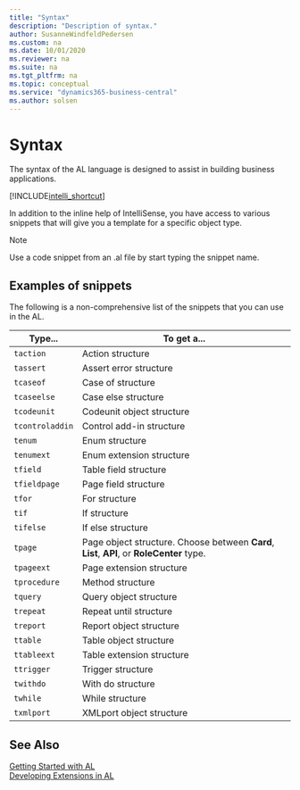 ```yaml
---
title: "Syntax"
description: "Description of syntax."
author: SusanneWindfeldPedersen
ms.custom: na
ms.date: 10/01/2020
ms.reviewer: na
ms.suite: na
ms.tgt_pltfrm: na
ms.topic: conceptual
ms.service: "dynamics365-business-central"
ms.author: solsen
---
```


# Syntax

The syntax of the AL language is designed to assist in building business applications.

[!INCLUDE[intelli_shortcut](includes/intelli_shortcut.md)]

In addition to the inline help of IntelliSense, you have access to various snippets that will give you a template for a specific object type. 

> [!NOTE]  
> Use a code snippet from an .al file by start typing the snippet name.

## <a name="ExamplesOfSnippets"></a> Examples of snippets

The following is a non-comprehensive list of the snippets that you can use in the AL.

|Type... | To get a... |
|--------|-------------|
|`taction`|Action structure|
|`tassert`| Assert error structure|
|`tcaseof`| Case of structure|
|`tcaseelse`| Case else structure|
|`tcodeunit`| Codeunit object structure|
|`tcontroladdin`| Control add-in structure|
|`tenum`|Enum structure|
|`tenumext`|Enum extension structure|
|`tfield`| Table field structure|
|`tfieldpage`| Page field structure|
|`tfor`| For structure|
|`tif`| If structure|
|`tifelse`| If else structure|
|`tpage`| Page object structure. Choose between **Card**, **List**, **API**, or **RoleCenter** type. |
|`tpageext`| Page extension structure|
|`tprocedure`| Method structure |
|`tquery`| Query object structure | 
|`trepeat`| Repeat until structure|
|`treport`| Report object structure|
|`ttable`| Table object structure|
|`ttableext`| Table extension structure|
|`ttrigger`| Trigger structure|
|`twithdo`| With do structure|
|`twhile`| While structure|
|`txmlport`| XMLport object structure|

## See Also

[Getting Started with AL](devenv-get-started.md)   
[Developing Extensions in AL](devenv-dev-overview.md)